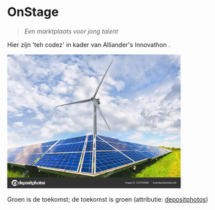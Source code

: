 # OnStage

>*Een marktplaats voor jong talent*

Hier zijn 'teh codez' in kader van Alliander's Innovathon .

<img src="mvt.web/plaatjes/plaatjes/../energietransitie2.jpg" width="400" float="right" alt="De toekomst is groen!">

Groen is de toekomst; de toekomst is groen (attributie: [depositphotos](https://depositphotos.com/334720368/stock-photo-solar-panels-and-wind-turbine.html))
